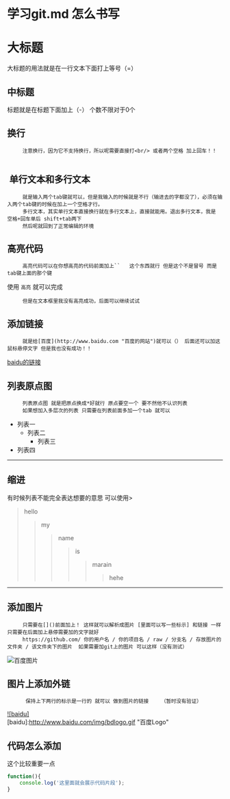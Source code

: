 # 学习git.md 怎么书写  

大标题  
======
大标题的用法就是在一行文本下面打上等号（=）

中标题
----------
标题就是在标题下面加上（-） 个数不限对于0个   

换行  
----------

		 注意换行，因为它不支持换行，所以呢需要直接打<br/> 或者两个空格 加上回车！！    
 
 单行文本和多行文本 
 ----------
 		 就是输入两个tab键就可以，但是我输入的时候就是不行（输进去的字都没了），必须在输入两个tab键的时候在加上一个空格才行。
		 多行文本，其实单行文本直接换行就在多行文本上，直接就能用。退出多行文本，我是 空格+回车单后 shift+tab两下 
		 然后呢就回到了正常编辑的环境  
 
 高亮代码
 ---------
 		 高亮代码可以在你想高亮的代码前面加上``   这个东西就行 但是这个不是冒号 而是tab键上面的那个键  
 使用 `高亮` 就可以完成
 
 		 但是在文本框里我没有高亮成功，后面可以继续试试
 
 添加链接
 ---------------
 		 就是给[百度](http://www.baidu.com "百度的网站")就可以（） 后面还可以加这鼠标悬停文字 但是我也没有成功！！
[baidu的链接](http://www.baidu.com)
 
 列表原点图
 --------------
 		 列表原点图 就是把原点换成*好就行 原点要空一个 要不然他不认识列表
		 如果想加入多层次的列表 只需要在列表前面多加一个tab 就可以
 
		 
* 列表一   
	* 列表二  
		* 列表三
* 列表四
 
 ---------------------
 
 缩进
 -----------
 有时候列表不能完全表达想要的意思 可以使用>
 
 >hello
 >>my 
 >>>name
 >>>>is
 >>>>>marain
 >>>>>>hehe
 ----------------
 
 添加图片
 --------
 		 只需要在[]()前面加上！ 这样就可以解析成图片 [里面可以写一些标示] 和链接 一样 只需要在后面加上悬停需要加的文字就好
		 https://github.com/ 你的用户名 / 你的项目名 / raw / 分支名 / 存放图片的文件夹 / 该文件夹下的图片  如果需要加git上的图片 可以这样（没有测试）
		 
 ![百度图片](http://www.baidu.com/img/bdlogo.gif "百度logo") 

 图片上添加外链
 -----------
		  保持上下两行的标示是一行的 就可以 做到图片的链接    （暂时没有验证）
[![baidu]](http://baidu.com)  
[baidu]:http://www.baidu.com/img/bdlogo.gif "百度Logo"  


代码怎么添加
-------------  
这个比较重要一点   
```javascript
function(){
	console.log('这里面就会展示代码片段');
}
```  
		  
 
 
 
 
 
 
 
 
 
 
